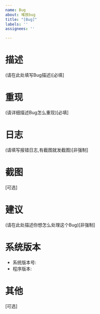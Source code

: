 ```yaml
---
name: Bug
about: 堆放bug
title: "[Bug]"
labels: ''
assignees: ''

---
```


# **描述**
(请在此处填写Bug描述)[必填]

# **重现**
(请详细描述Bug怎么重现)[必填]

# **日志**
(请填写报错日志,有截图就发截图)[非强制]

# **截图**
[可选]

# **建议**
(请在此处描述你想怎么处理这个Bug)[非强制]

# **系统版本**
 - 系统版本号:
 - 程序版本:

# **其他**
[可选]
